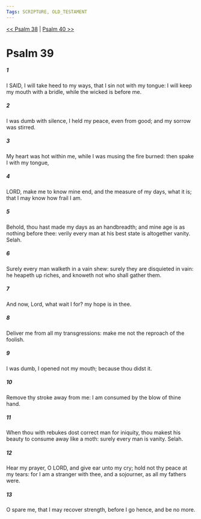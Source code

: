 ```yaml
---
Tags: SCRIPTURE, OLD_TESTAMENT
---
```


[<< Psalm 38](OLD_TESTAMENT/19_Psalms/Psalm_38.md) | [Psalm 40 >>](OLD_TESTAMENT/19_Psalms/Psalm_40.md)

# Psalm 39

##### 1
 I SAID, I will take heed to my ways, that I sin not with my tongue: I will keep my mouth with a bridle, while the wicked is before me.
##### 2
 I was dumb with silence, I held my peace, even from good; and my sorrow was stirred.
##### 3
 My heart was hot within me, while I was musing the fire burned: then spake I with my tongue,
##### 4
 LORD, make me to know mine end, and the measure of my days, what it is; that I may know how frail I am.
##### 5
 Behold, thou hast made my days as an handbreadth; and mine age is as nothing before thee: verily every man at his best state is altogether vanity.  Selah.
##### 6
 Surely every man walketh in a vain shew: surely they are disquieted in vain: he heapeth up riches, and knoweth not who shall gather them.
##### 7
 And now, Lord, what wait I for?  my hope is in thee.
##### 8
 Deliver me from all my transgressions: make me not the reproach of the foolish.
##### 9
 I was dumb, I opened not my mouth; because thou didst it.
##### 10
 Remove thy stroke away from me: I am consumed by the blow of thine hand.
##### 11
 When thou with rebukes dost correct man for iniquity, thou makest his beauty to consume away like a moth: surely every man is vanity.  Selah.
##### 12
 Hear my prayer, O LORD, and give ear unto my cry; hold not thy peace at my tears: for I am a stranger with thee, and a sojourner, as all my fathers were.
##### 13
 O spare me, that I may recover strength, before I go hence, and be no more.
